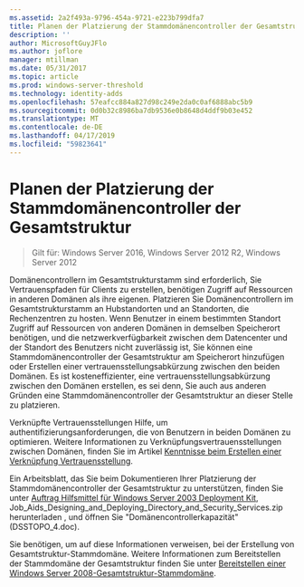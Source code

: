 ```yaml
---
ms.assetid: 2a2f493a-9796-454a-9721-e223b799dfa7
title: Planen der Platzierung der Stammdomänencontroller der Gesamtstruktur
description: ''
author: MicrosoftGuyJFlo
ms.author: joflore
manager: mtillman
ms.date: 05/31/2017
ms.topic: article
ms.prod: windows-server-threshold
ms.technology: identity-adds
ms.openlocfilehash: 57eafcc884a827d98c249e2da0c0af6888abc5b9
ms.sourcegitcommit: 0d0b32c8986ba7db9536e0b8648d4ddf9b03e452
ms.translationtype: MT
ms.contentlocale: de-DE
ms.lasthandoff: 04/17/2019
ms.locfileid: "59823641"
---
```

# <a name="planning-forest-root-domain-controller-placement"></a>Planen der Platzierung der Stammdomänencontroller der Gesamtstruktur

>Gilt für: Windows Server 2016, Windows Server 2012 R2, Windows Server 2012

Domänencontrollern im Gesamtstrukturstamm sind erforderlich, Sie Vertrauenspfaden für Clients zu erstellen, benötigen Zugriff auf Ressourcen in anderen Domänen als ihre eigenen. Platzieren Sie Domänencontrollern im Gesamtstrukturstamm an Hubstandorten und an Standorten, die Rechenzentren zu hosten. Wenn Benutzer in einem bestimmten Standort Zugriff auf Ressourcen von anderen Domänen in demselben Speicherort benötigen, und die netzwerkverfügbarkeit zwischen dem Datencenter und der Standort des Benutzers nicht zuverlässig ist, Sie können eine Stammdomänencontroller der Gesamtstruktur am Speicherort hinzufügen oder Erstellen einer vertrauensstellungsabkürzung zwischen den beiden Domänen. Es ist kosteneffizienter, eine vertrauensstellungsabkürzung zwischen den Domänen erstellen, es sei denn, Sie auch aus anderen Gründen eine Stammdomänencontroller der Gesamtstruktur an dieser Stelle zu platzieren.  
  
Verknüpfte Vertrauensstellungen Hilfe, um authentifizierungsanforderungen, die von Benutzern in beiden Domänen zu optimieren. Weitere Informationen zu Verknüpfungsvertrauensstellungen zwischen Domänen, finden Sie im Artikel [Kenntnisse beim Erstellen einer Verknüpfung Vertrauensstellung](https://go.microsoft.com/fwlink/?LinkId=107061).  
  
Ein Arbeitsblatt, das Sie beim Dokumentieren Ihrer Platzierung der Stammdomänencontroller der Gesamtstruktur zu unterstützen, finden Sie unter [Auftrag Hilfsmittel für Windows Server 2003 Deployment Kit](https://go.microsoft.com/fwlink/?LinkID=102558), Job_Aids_Designing_and_Deploying_Directory_and_Security_Services.zip herunterladen , und öffnen Sie "Domänencontrollerkapazität" (DSSTOPO_4.doc).  
  
Sie benötigen, um auf diese Informationen verweisen, bei der Erstellung von Gesamtstruktur-Stammdomäne. Weitere Informationen zum Bereitstellen der Stammdomäne der Gesamtstruktur finden Sie unter [Bereitstellen einer Windows Server 2008-Gesamtstruktur-Stammdomäne](https://technet.microsoft.com/library/cc731174.aspx).  
